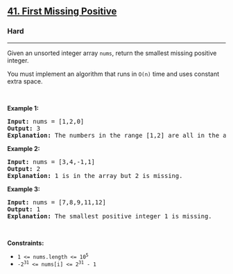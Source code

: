 <h2><a href="https://leetcode.com/problems/first-missing-positive/">41. First Missing Positive</a></h2><h3>Hard</h3><hr><div><p>Given an unsorted integer array <code>nums</code>, return the smallest missing positive integer.</p>

<p>You must implement an algorithm that runs in <code>O(n)</code> time and uses constant extra space.</p>

<p>&nbsp;</p>
<p><strong>Example 1:</strong></p>

<pre><strong>Input:</strong> nums = [1,2,0]
<strong>Output:</strong> 3
<strong>Explanation:</strong> The numbers in the range [1,2] are all in the array.
</pre>

<p><strong>Example 2:</strong></p>

<pre><strong>Input:</strong> nums = [3,4,-1,1]
<strong>Output:</strong> 2
<strong>Explanation:</strong> 1 is in the array but 2 is missing.
</pre>

<p><strong>Example 3:</strong></p>

<pre><strong>Input:</strong> nums = [7,8,9,11,12]
<strong>Output:</strong> 1
<strong>Explanation:</strong> The smallest positive integer 1 is missing.
</pre>

<p>&nbsp;</p>
<p><strong>Constraints:</strong></p>

<ul>
	<li><code>1 &lt;= nums.length &lt;= 10<sup>5</sup></code></li>
	<li><code>-2<sup>31</sup> &lt;= nums[i] &lt;= 2<sup>31</sup> - 1</code></li>
</ul>
</div>